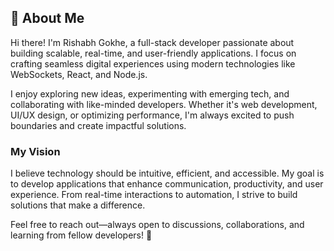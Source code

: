 ## 🚀 About Me  

Hi there! I'm Rishabh Gokhe, a full-stack developer passionate about building scalable, real-time, and user-friendly applications. I focus on crafting seamless digital experiences using modern technologies like WebSockets, React, and Node.js.  

I enjoy exploring new ideas, experimenting with emerging tech, and collaborating with like-minded developers. Whether it's web development, UI/UX design, or optimizing performance, I'm always excited to push boundaries and create impactful solutions.  

### My Vision  

I believe technology should be intuitive, efficient, and accessible. My goal is to develop applications that enhance communication, productivity, and user experience. From real-time interactions to automation, I strive to build solutions that make a difference.  

Feel free to reach out—always open to discussions, collaborations, and learning from fellow developers! 🚀